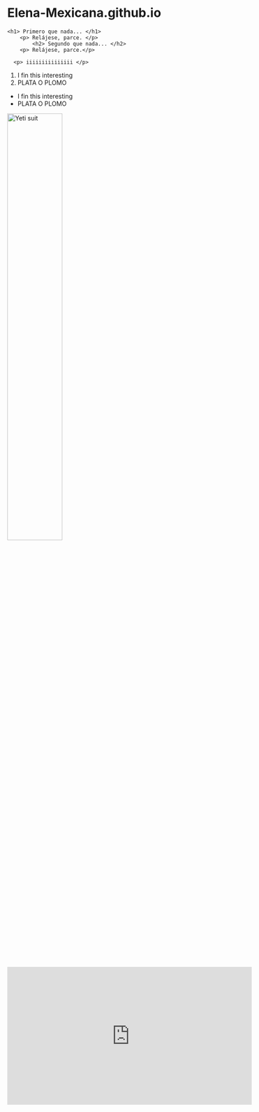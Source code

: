# Elena-Mexicana.github.io
<!DOCTYPE html>
<html>
	<head>
		<title>PLATA O PLOMO</title>
	</head>
    <meta charset="UTF-8"> 
<body>

	<h1> Primero que nada... </h1>
		<p> Relájese, parce. </p>
        	<h2> Segundo que nada... </h2>
		<p> Relájese, parce.</p>

      <p> iiiiiiiiiiiiiii </p>
<ol> 
<li>I fin this interesting </li>
<li> PLATA O PLOMO</li>
</ol>

<ul> 
<li>I fin this interesting </li>
<li> PLATA O PLOMO</li>
</ul>
<img src="https://webdev-olive-2020.github.io/yeti.jpg" alt="Yeti suit" title="Elena" width =50%></img src>

<iframe width="560" height="315" src="https://www.youtube.com/embed/v02Wxcwv9As" frameborder="0"></iframe>

				
</body>
</html>

